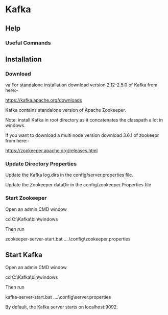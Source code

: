 # Kafka

## Help

### Useful Comnands



## Installation

### Download
va
For standalone installation download version 2.12-2.5.0 of Kafka from here:-

https://kafka.apache.org/downloads

Kafka contains standalone version of Apache Zookeeper. 

Note: install Kafka in root directory as it concatenates the classpath a lot in windows.

If you want to download a multi node version download 3.6.1 of zookeepr from here:-

https://zookeeper.apache.org/releases.html

### Update Directory Properties

Update the Kafka log.dirs in the config/server.properties file.

Update the Zookeeper dataDir in the config/zookeeper.Properties file

### Start Zookeeper

Open an admin CMD window

cd C:\Kafka\bin\windows

Then run

zookeeper-server-start.bat ..\..\config\zookeeper.properties

## Start Kafka

Open an admin CMD window

cd C:\Kafka\bin\windows

Then run

 kafka-server-start.bat ..\..\config\server.properties

By default, the Kafka server starts on localhost:9092.
